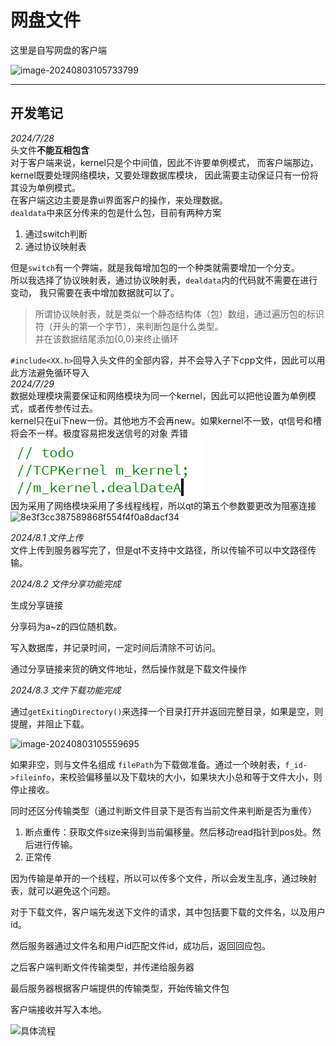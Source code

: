 # 网盘文件
这里是自写网盘的客户端  

![image-20240803105733799](D:\code_practice\Web_disk\Client\mdimg\image-20240803105733799.png)

******
## 开发笔记
*2024/7/28*  
头文件**不能互相包含**  
对于客户端来说，kernel只是个中间值，因此不许要单例模式，
而客户端那边，kernel既要处理网络模块，又要处理数据库模块，
因此需要主动保证只有一份将其设为单例模式。  
在客户端这边主要是靠ui界面客户的操作，来处理数据。  
``dealdata``中来区分传来的包是什么包，目前有两种方案  

1. 通过switch判断
2. 通过协议映射表  

但是``switch``有一个弊端，就是我每增加包的一个种类就需要增加一个分支。  
所以我选择了协议映射表，通过协议映射表，``dealdata``内的代码就不需要在进行变动，
我只需要在表中增加数据就可以了。  
>所谓协议映射表，就是类似一个静态结构体（包）数组，通过遍历包的标识符（开头的第一个字节），来判断包是什么类型。  
>并在该数据结尾添加{0,0}来终止循环

``#include<XX.h>``回导入头文件的全部内容，并不会导入子下cpp文件，因此可以用此方法避免循环导入  
*2024/7/29*  
数据处理模块需要保证和网络模块为同一个kernel，因此可以把他设置为单例模式，或者传参传过去。  
kernel只在ui下new一份。其他地方不会再new。如果kernel不一致，qt信号和槽将会不一样。极度容易把发送信号的对象
弄错  
![我累个惊天大错误](./mdimg/71af0f6f17eb83386950cb9a23a4f69a.png "我累个惊天大错误")  
因为采用了网络模块采用了多线程线程，所以qt的第五个参数要更改为阻塞连接  
![8e3f3cc387589868f554f4f0a8dacf34](D:\code_practice\Web_disk\Client\mdimg\8e3f3cc387589868f554f4f0a8dacf34.png)



*2024/8.1   文件上传*  
文件上传到服务器写完了，但是qt不支持中文路径，所以传输不可以中文路径传输。



*2024/8.2   文件分享功能完成*		

生成分享链接

分享码为a~z的四位随机数。

写入数据库，并记录时间，一定时间后清除不可访问。

通过分享链接来货的确文件地址，然后操作就是下载文件操作



*2024/8.3  文件下载功能完成*

通过``getExitingDirectory()``来选择一个目录打开并返回完整目录，如果是空，则提醒，并阻止下载。

![image-20240803105559695](D:\code_practice\Web_disk\Client\mdimg\image-20240803105559695.png)

如果非空，则与文件名组成	``filePath``为下载做准备。通过一个映射表，``f_id->fileinfo``，来校验偏移量以及下载块的大小，如果块大小总和等于文件大小，则停止接收。

同时还区分传输类型（通过判断文件目录下是否有当前文件来判断是否为重传）

1. 断点重传：获取文件size来得到当前偏移量。然后移动read指针到pos处。然后进行传输。
2. 正常传

因为传输是单开的一个线程，所以可以传多个文件，所以会发生乱序，通过映射表，就可以避免这个问题。

对于下载文件，客户端先发送下文件的请求，其中包括要下载的文件名，以及用户id。

然后服务器通过文件名和用户id匹配文件id，成功后，返回回应包。

之后客户端判断文件传输类型，并传递给服务器

最后服务器根据客户端提供的传输类型，开始传输文件包

客户端接收并写入本地。

![具体流程](D:\code_practice\Web_disk\Client\mdimg\d8680048c400d930277df184c6da1c6.jpg "具体流程")

